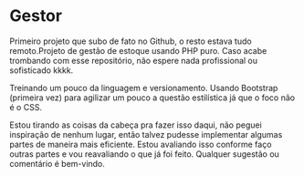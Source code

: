 # Gestor
Primeiro projeto que subo de fato no Github, o resto estava tudo remoto.Projeto de gestão de estoque usando PHP puro. Caso acabe trombando com esse repositório, não espere nada profissional ou sofisticado kkkk.

Treinando um pouco da linguagem e versionamento. 
Usando Bootstrap (primeira vez) para agilizar um pouco a questão estilística já que o foco não é o CSS.

Estou tirando as coisas da cabeça pra fazer isso daqui, não peguei inspiração de nenhum lugar, então talvez pudesse implementar algumas partes de maneira mais eficiente. Estou avaliando isso conforme faço outras partes e vou reavaliando o que já foi feito. Qualquer sugestão ou comentário é bem-vindo. 
